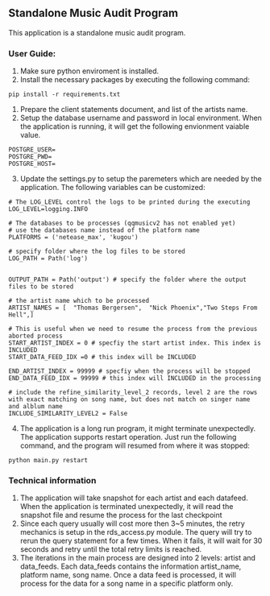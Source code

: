 ##  Standalone Music Audit Program

This application is a standalone music audit program. 



### User Guide: 

1.  Make sure python enviroment is installed. 
1.  Install the necessary packages by executing the following command: 
```
pip install -r requirements.txt
```
1.  Prepare the client statements document, and list of the artists name.
1.  Setup the database username and password in local environment. When the application is running, it will get the following envionment vaiable value. 
```
POSTGRE_USER=
POSTGRE_PWD=
POSTGRE_HOST=
```
3.  Update the settings.py to setup the paremeters which are needed by the application. The following variables can be customized: 
```
# The LOG_LEVEL control the logs to be printed during the executing
LOG_LEVEL=logging.INFO

# The databases to be processes (qqmusicv2 has not enabled yet)
# use the databases name instead of the platform name
PLATFORMS = ('netease_max', 'kugou')

# specify folder where the log files to be stored
LOG_PATH = Path('log')   


OUTPUT_PATH = Path('output') # specify the folder where the output files to be stored

# the artist name which to be processed
ARTIST_NAMES = [  "Thomas Bergersen",  "Nick Phoenix","Two Steps From Hell",]

# This is useful when we need to resume the process from the previous aborted process 
START_ARTIST_INDEX = 0 # specfiy the start artist index. This index is INCLUDED
START_DATA_FEED_IDX =0 # this index will be INCLUDED 

END_ARTIST_INDEX = 99999 # specfiy when the process will be stopped
END_DATA_FEED_IDX = 99999 # this index will INCLUDED in the processing 

# include the refine_similarity_level_2 records, level 2 are the rows with exact matching on song name, but does not match on singer name and alblum name
INCLUDE_SIMILARITY_LEVEL2 = False
```

4.  The application is a long run program, it might terminate unexpectedly. The application supports restart operation. Just run the following command, and the program will resumed from where it was stopped: 
```
python main.py restart
```

### Technical information

1. The application will take snapshot for each artist and each datafeed. When the application is terminated unexpectedly, it will read the snapshot file and resume the process for the last checkpoint
1. Since each query usually will cost more then 3~5 minutes, the retry mechanics is setup in the rds_access.py module. The query will try to rerun the query statement for a few times. When it fails, it will wait for 30 seconds and retry until the total retry limits is reached.
1. The iterations in the main process are designed into 2 levels:  artist and data_feeds. Each data_feeds contains the information artist_name, platform name, song name. Once a data feed is processed, it will process for the data for a song name in a specific platform only. 
